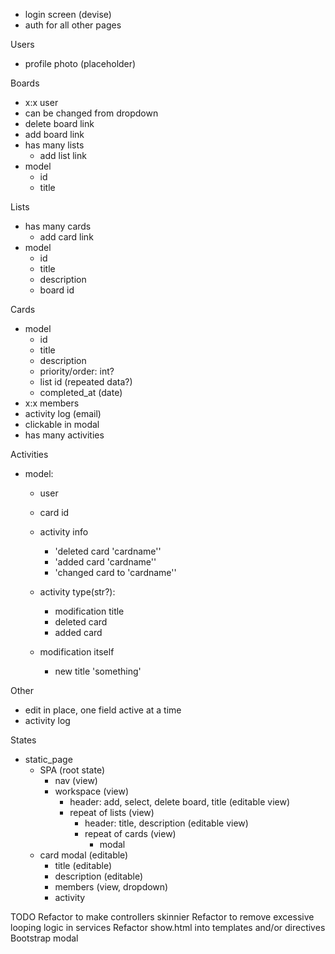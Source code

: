 - login screen (devise)
- auth for all other pages

Users
- profile photo (placeholder)

Boards
- x:x user
- can be changed from dropdown
- delete board link
- add board link
- has many lists
  - add list link
- model
  - id
  - title

Lists
- has many cards
  - add card link
- model
  - id
  - title
  - description
  - board id

Cards
- model
  - id
  - title
  - description
  - priority/order: int?
  - list id (repeated data?)
  - completed_at (date)
- x:x members
- activity log (email)
- clickable in modal
- has many activities

Activities
- model:
  - user
  - card id

  - activity info
    - 'deleted card 'cardname''
    - 'added card 'cardname''
    - 'changed card to 'cardname''

  - activity type(str?):
    - modification title
    - deleted card
    - added card
  - modification itself
    - new title 'something'

Other
- edit in place, one field active at a time
- activity log

States
- static_page
  - SPA (root state)
    - nav (view)
    - workspace (view)
      - header: add, select, delete board, title (editable view)
      - repeat of lists (view)
        - header: title, description (editable view)
        - repeat of cards (view)
          - modal
  - card modal (editable)
    - title (editable)
    - description (editable)
    - members (view, dropdown)
    - activity


TODO
Refactor to make controllers skinnier
Refactor to remove excessive looping logic in services
Refactor show.html into templates and/or directives
Bootstrap modal
